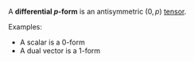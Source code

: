 A **differential $p$-form** is an antisymmetric $(0,p)$ [tensor](tensors).

Examples:
- A scalar is a 0-form
- A dual vector is a 1-form